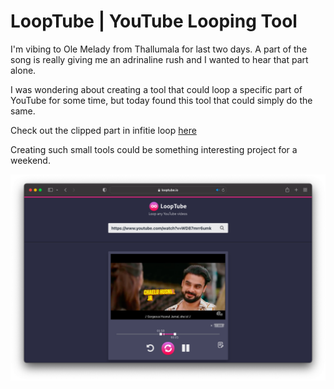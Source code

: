 # LoopTube | YouTube Looping Tool

I'm vibing to Ole Melady from Thallumala for last two days. A part of the song is really giving me an adrinaline rush and I wanted to hear that part alone.&#x20;

I was wondering about creating a tool that could loop a specific part of YouTube for some time, but today found this tool that could simply do the same.&#x20;

Check out the clipped part in infitie loop [here](https://looptube.io/?videoId=WD87mrr6umk\&start=110.53274336283187\&end=145.55752212389413\&rate=1)

Creating such small tools could be something interesting project for a weekend.

![LoopTube Screenshot](<../.gitbook/assets/Screenshot 2022-08-15 at 10.41.35 PM.png>)
